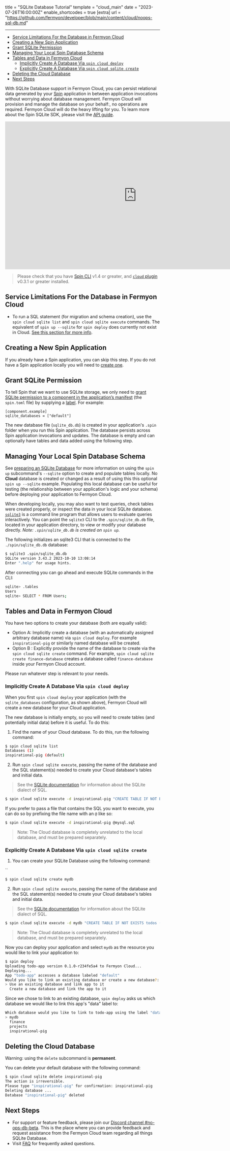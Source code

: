 title = "SQLite Database Tutorial"
template = "cloud_main"
date = "2023-07-26T16:00:00Z"
enable_shortcodes = true
[extra]
url = "https://github.com/fermyon/developer/blob/main/content/cloud/noops-sql-db.md"

---
- [Service Limitations For the Database in Fermyon Cloud](#service-limitations-for-the-database-in-fermyon-cloud)
- [Creating a New Spin Application](#creating-a-new-spin-application)
- [Grant SQLite Permission](#grant-sqlite-permission)
- [Managing Your Local Spin Database Schema](#managing-your-local-spin-database-schema)
- [Tables and Data in Fermyon Cloud](#tables-and-data-in-fermyon-cloud)
  - [Implicitly Create A Database Via `spin cloud deploy`](#implicitly-create-a-database-via-spin-cloud-deploy)
  - [Explicitly Create A Database Via `spin cloud sqlite create`](#explicitly-create-a-database-via-spin-cloud-sqlite-create)
- [Deleting the Cloud Database](#deleting-the-cloud-database)
- [Next Steps](#next-steps)

With SQLite Database support in Fermyon Cloud, you can persist relational data generated by your [Spin](https://spinframework.dev/install.md) application in between application invocations without worrying about database management. Fermyon Cloud will provision and manage the database on your behalf:, no operations are required. Fermyon Cloud will do the heavy lifting for you. To learn more about the Spin SQLite SDK, please visit the [API guide](https://spinframework.dev/sqlite-api-guide.md).

<iframe width="854" height="480" src="https://www.youtube.com/embed/buwr66oRPbU" title="YouTube video player" frameborder="0" allow="accelerometer; autoplay; clipboard-write; encrypted-media; gyroscope; picture-in-picture; web-share" allowfullscreen></iframe>

> Please check that you have [Spin CLI](https://spinframework.dev/install) v1.4 or greater, and [`cloud` plugin](https://github.com/fermyon/cloud-plugin) v0.3.1 or greater installed. 

## Service Limitations For the Database in Fermyon Cloud

* To run a SQL statement (for migration and schema creation), use the `spin cloud sqlite list` and `spin cloud sqlite execute` commands. The equivalent of `spin up --sqlite` for `spin deploy` does currently not exist in Cloud. [See this section for more info](#tables-and-data-in-fermyon-cloud).

## Creating a New Spin Application

If you already have a Spin application, you can skip this step. If you do not have a Spin application locally you will need to [create one](https://spinframework.dev/quickstart#create-your-first-application).

## Grant SQLite Permission

To tell Spin that we want to use SQLite storage, we only need to [grant SQLite permission to a component in the application’s manifest](https://spinframework.dev/sqlite-api-guide#granting-sqlite-database-permissions-to-components) (the `spin.toml` file) by supplying a [label](linking-applications-to-resources-using-labels.md). For example:

```
[component.example]
sqlite_databases = ["default"]
```

The new database file (`sqlite_db.db`) is created in your application's `.spin` folder when you run this Spin application. The database persists across Spin application invocations and updates. The database is empty and can optionally have tables and data added using the following step.

## Managing Your Local Spin Database Schema

See [preparing an SQLite Database](https://spinframework.dev/sqlite-api-guide#preparing-an-sqlite-database) for more information on using the `spin up` subcommand's `--sqlite` option to create and populate tables locally. No **Cloud** database is created or changed as a result of using this this optional `spin up --sqlite` example. Populating this local database can be useful for testing (the relationship between your application's logic and your schema) before deploying your application to Fermyon Cloud.

When developing locally, you may also want to test queries, check tables were created properly, or inspect the data in your local SQLite database. [`sqlite3`](https://sqlite.org/cli.html) is a command line program that allows users to evaluate queries interactively. You can point the `sqlite3` CLI to the `.spin/sqlite_db.db` file, located in your application directory, to view or modify your database directly. _Note: `.spin/sqlite_db.db` is created on `spin up`._

The following initializes an sqlite3 CLI that is connected to the `./spin/sqlite_db.db` database:

<!-- @selectiveCpy -->

```bash
$ sqlite3 .spin/sqlite_db.db
SQLite version 3.43.2 2023-10-10 13:08:14
Enter ".help" for usage hints.
```

After connecting you can go ahead and execute SQLite commands in the CLI:

```bash
sqlite> .tables
Users
sqlite> SELECT * FROM Users;
```

## Tables and Data in Fermyon Cloud

You have two options to create your database (both are equally valid):
* Option A: Implicitly create a database (with an automatically assigned arbitrary database name) via `spin cloud deploy`. For example `inspirational-pig` or similarly named database will be created.
* Option B : Explicitly provide the name of the database to create via the `spin cloud sqlite create` command. For example, `spin cloud sqlite create finance-database` creates a database called `finance-database` inside your Fermyon Cloud account.

Please run whatever step is relevant to your needs.

### Implicitly Create A Database Via `spin cloud deploy`

When you first `spin cloud deploy` your application (with the `sqlite_databases` configuration, as shown above), Fermyon Cloud will create a new database for your Cloud application.

The new database is initially empty, so you will need to create tables (and potentially initial data) before it is useful.  To do this:

1. Find the name of your Cloud database. To do this, run the following command:

<!-- @selectiveCpy -->

```bash
$ spin cloud sqlite list
Databases (1)
inspirational-pig (default)
```

2. Run `spin cloud sqlite execute`, passing the name of the database and the SQL statement(s) needed to create your Cloud database's tables and initial data.

> See the [SQLite documentation](https://www.sqlite.org/lang.html) for information about the SQLite dialect of SQL.

<!-- @selectiveCpy -->

```bash
$ spin cloud sqlite execute -d inspirational-pig "CREATE TABLE IF NOT EXISTS todos (id INTEGER PRIMARY KEY AUTOINCREMENT,description TEXT NOT NULL,due_date DATE,starred BOOLEAN DEFAULT 0,is_completed BOOLEAN DEFAULT 0)"
```

If you prefer to pass a file that contains the SQL you want to execute, you can do so by prefixing the file name with an `@` like so:

<!-- @selectiveCpy -->

```bash
$ spin cloud sqlite execute -d inspirational-pig @mysql.sql
```

> Note: The Cloud database is completely unrelated to the local database, and must be prepared separately.

### Explicitly Create A Database Via `spin cloud sqlite create`

1. You can create your SQLite Database using the following command:

``<!-- @selectiveCpy -->

```bash
$ spin cloud sqlite create mydb
```

2. Run `spin cloud sqlite execute`, passing the name of the database and the SQL statement(s) needed to create your Cloud database's tables and initial data.

> See the [SQLite documentation](https://www.sqlite.org/lang.html) for information about the SQLite dialect of SQL.

<!-- @selectiveCpy -->

```bash
$ spin cloud sqlite execute -d mydb "CREATE TABLE IF NOT EXISTS todos (id INTEGER PRIMARY KEY AUTOINCREMENT,description TEXT NOT NULL,due_date DATE,starred BOOLEAN DEFAULT 0,is_completed BOOLEAN DEFAULT 0)"
```

> Note: The Cloud database is completely unrelated to the local database, and must be prepared separately.

Now you can deploy your application and select `mydb` as the resource you would like to link your application to: 

<!-- @selectiveCpy -->

```bash
$ spin deploy
Uploading todo-app version 0.1.0-r234fe5a4 to Fermyon Cloud...
Deploying...
App "todo-app" accesses a database labeled "default"
Would you like to link an existing database or create a new database?:
> Use an existing database and link app to it
  Create a new database and link the app to it
```

Since we chose to link to an existing database, `spin deploy` asks us which database we would like to link this app's "data" label to:

```bash
Which database would you like to link to todo-app using the label "data":
> mydb
  finance
  projects
  inspirational-pig
```

## Deleting the Cloud Database

Warning: using the `delete` subcommand is **permanent**. 

You can delete your default database with the following command:

<!-- @selectiveCpy -->

```bash
$ spin cloud sqlite delete inspirational-pig
The action is irreversible.
Please type "inspirational-pig" for confirmation: inspirational-pig
Deleting database ...
Database "inspirational-pig" deleted
```

## Next Steps

* For support or feature feedback, please join our [Discord channel #no-ops-db-beta](https://discord.gg/XxkZvsya). This is the place where you can provide feedback and request assistance from the Fermyon Cloud team regarding all things SQLite Database.
* Visit [FAQ](/cloud/faq) for frequently asked questions.

